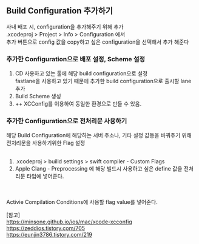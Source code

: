 ## Build Configuration 추가하기

사내 배포 시, configuration을 추가해주기 위해 추가
</br>
.xcodeproj > Project > Info > Configuration 에서
</br>
추가 버튼으로 config 값을 copy하고 싶은 configuration을 선택해서 추가 해준다
</br>

### 추가한 Configuration으로 배포 설정, Scheme 설정 
1. CD 사용하고 있는 툴에 해당 build configuration으로 설정 </br>
fastlane을 사용하고 있기 때문에 추가한 build configuration으로 출시할 lane 추가 </br>
2. Build Scheme 생성
3. ++ XCConfig를 이용하여 동일한 환경으로 만들 수 있음.

### 추가한 Configuration으로 전처리문 사용하기
해당 Build Configuration에 해당하는 서버 주소나, 기타 설정 값등을 바꿔주기 위해  </br>
전처리문을 사용하기위한 Flag 설정 </br>
</br>
1. .xcodeproj > builld settings > swift compiler - Custom Flags
2. Apple Clang - Preprocessing 에 해당 빌드시 사용하고 싶은 define 값을 전처리문 타입에 넣어준다.
</br>

</br>
Activie Compilation Conditions에 사용할 flag value를 넣어준다.


[참고]</br>
https://minsone.github.io/ios/mac/xcode-xcconfig</br>
https://zeddios.tistory.com/705</br>
https://eunjin3786.tistory.com/219</br>

